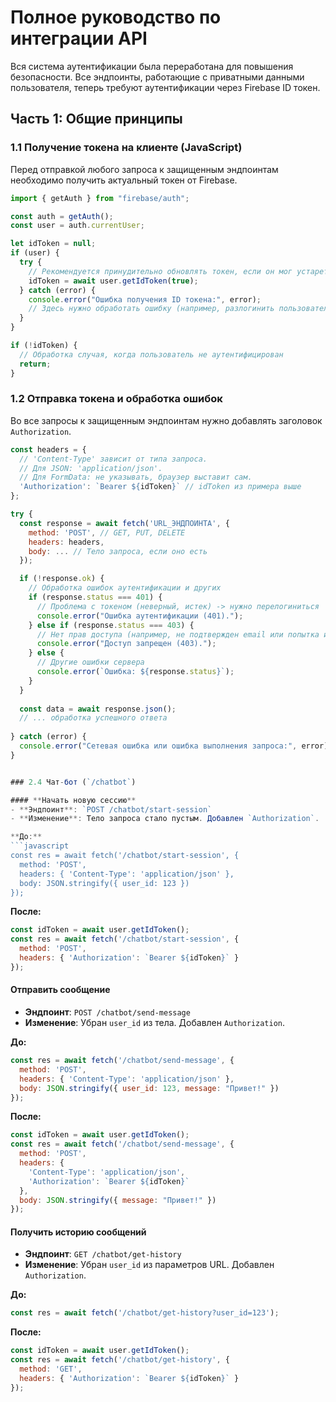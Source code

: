 # Полное руководство по интеграции API

Вся система аутентификации была переработана для повышения безопасности. Все эндпоинты, работающие с приватными данными пользователя, теперь требуют аутентификации через Firebase ID токен.

## Часть 1: Общие принципы

### 1.1 Получение токена на клиенте (JavaScript)

Перед отправкой любого запроса к защищенным эндпоинтам необходимо получить актуальный токен от Firebase.

```javascript
import { getAuth } from "firebase/auth";

const auth = getAuth();
const user = auth.currentUser;

let idToken = null;
if (user) {
  try {
    // Рекомендуется принудительно обновлять токен, если он мог устареть
    idToken = await user.getIdToken(true); 
  } catch (error) {
    console.error("Ошибка получения ID токена:", error);
    // Здесь нужно обработать ошибку (например, разлогинить пользователя)
  }
}

if (!idToken) {
  // Обработка случая, когда пользователь не аутентифицирован
  return; 
}
```

### 1.2 Отправка токена и обработка ошибок

Во все запросы к защищенным эндпоинтам нужно добавлять заголовок `Authorization`.

```javascript
const headers = {
  // 'Content-Type' зависит от типа запроса. 
  // Для JSON: 'application/json'. 
  // Для FormData: не указывать, браузер выставит сам.
  'Authorization': `Bearer ${idToken}` // idToken из примера выше
};

try {
  const response = await fetch('URL_ЭНДПОИНТА', {
    method: 'POST', // GET, PUT, DELETE
    headers: headers,
    body: ... // Тело запроса, если оно есть
  });

  if (!response.ok) {
    // Обработка ошибок аутентификации и других
    if (response.status === 401) {
      // Проблема с токеном (неверный, истек) -> нужно перелогиниться
      console.error("Ошибка аутентификации (401).");
    } else if (response.status === 403) {
      // Нет прав доступа (например, не подтвержден email или попытка изменить чужой рецепт)
      console.error("Доступ запрещен (403).");
    } else {
      // Другие ошибки сервера
      console.error(`Ошибка: ${response.status}`);
    }
  }
  
  const data = await response.json();
  // ... обработка успешного ответа
  
} catch (error) {
  console.error("Сетевая ошибка или ошибка выполнения запроса:", error);
}


### 2.4 Чат-бот (`/chatbot`)

#### **Начать новую сессию**
- **Эндпоинт**: `POST /chatbot/start-session`
- **Изменение**: Тело запроса стало пустым. Добавлен `Authorization`.

**До:**
```javascript
const res = await fetch('/chatbot/start-session', {
  method: 'POST',
  headers: { 'Content-Type': 'application/json' },
  body: JSON.stringify({ user_id: 123 })
});
```
**После:**
```javascript
const idToken = await user.getIdToken();
const res = await fetch('/chatbot/start-session', {
  method: 'POST',
  headers: { 'Authorization': `Bearer ${idToken}` }
});
```

#### **Отправить сообщение**
- **Эндпоинт**: `POST /chatbot/send-message`
- **Изменение**: Убран `user_id` из тела. Добавлен `Authorization`.

**До:**
```javascript
const res = await fetch('/chatbot/send-message', {
  method: 'POST',
  headers: { 'Content-Type': 'application/json' },
  body: JSON.stringify({ user_id: 123, message: "Привет!" })
});
```
**После:**
```javascript
const idToken = await user.getIdToken();
const res = await fetch('/chatbot/send-message', {
  method: 'POST',
  headers: {
    'Content-Type': 'application/json',
    'Authorization': `Bearer ${idToken}`
  },
  body: JSON.stringify({ message: "Привет!" })
});
```

#### **Получить историю сообщений**
- **Эндпоинт**: `GET /chatbot/get-history`
- **Изменение**: Убран `user_id` из параметров URL. Добавлен `Authorization`.

**До:**
```javascript
const res = await fetch('/chatbot/get-history?user_id=123');
```
**После:**
```javascript
const idToken = await user.getIdToken();
const res = await fetch('/chatbot/get-history', {
  method: 'GET',
  headers: { 'Authorization': `Bearer ${idToken}` }
});
``` 
